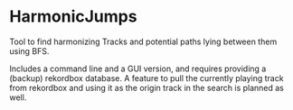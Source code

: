 # HarmonicJumps
Tool to find harmonizing Tracks and potential paths lying between them using BFS.

Includes a command line and a GUI version, and requires providing a (backup) rekordbox database.
A feature to pull the currently playing track from rekordbox and using it as the origin track in the search is planned as well.

